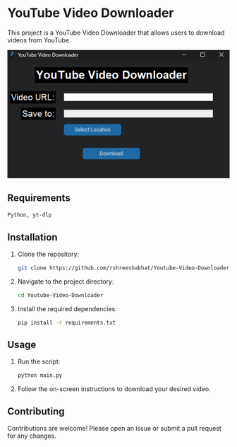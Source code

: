 # YouTube Video Downloader

This project is a YouTube Video Downloader that allows users to download videos from YouTube.

![Application image](src/App.png)

## Requirements
```sh
Python, yt-dlp
```
## Installation

1. Clone the repository:
    ```sh
    git clone https://github.com/rshreeshabhat/Youtube-Video-Downloader.git
    ```
2. Navigate to the project directory:
    ```sh
    cd Youtube-Video-Downloader
    ```
3. Install the required dependencies:
    ```sh
    pip install -r requirements.txt
    ```

## Usage

1. Run the script:
    ```sh
    python main.py
    ```
2. Follow the on-screen instructions to download your desired video.

## Contributing

Contributions are welcome! Please open an issue or submit a pull request for any changes.
